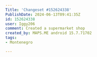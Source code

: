 ```yaml
---
Title: 'Changeset #152624338'
PublishDate: 2024-06-13T09:41:35Z
id: 152624338
user: Iggy206
comment: Created a supermarket shop
created_by: MAPS.ME android 15.7.71702
tags:
- Montenegro

---
```

